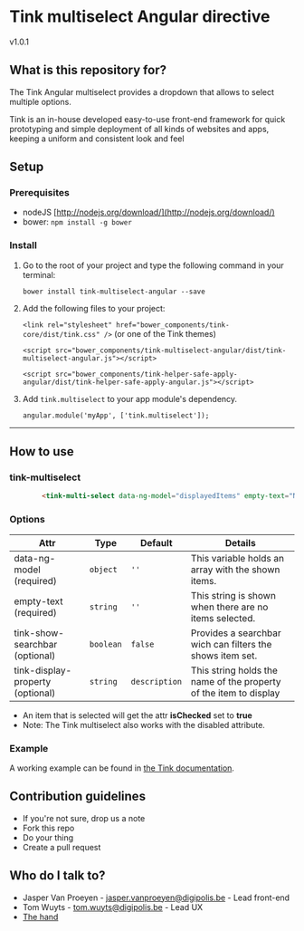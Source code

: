 # Tink multiselect Angular directive

v1.0.1

## What is this repository for?

The Tink Angular multiselect provides a dropdown that allows to select multiple options.

Tink is an in-house developed easy-to-use front-end framework for quick prototyping and simple deployment of all kinds of websites and apps, keeping a uniform and consistent look and feel

## Setup

### Prerequisites

* nodeJS [http://nodejs.org/download/](http://nodejs.org/download/)
* bower: `npm install -g bower`

### Install

1. Go to the root of your project and type the following command in your terminal:

   `bower install tink-multiselect-angular --save`

2. Add the following files to your project:

   `<link rel="stylesheet" href="bower_components/tink-core/dist/tink.css" />` (or one of the Tink themes)

   `<script src="bower_components/tink-multiselect-angular/dist/tink-multiselect-angular.js"></script>`

   `<script src="bower_components/tink-helper-safe-apply-angular/dist/tink-helper-safe-apply-angular.js"></script>`

3. Add `tink.multiselect` to your app module's dependency.

   `angular.module('myApp', ['tink.multiselect']);`

----------

## How to use

### tink-multiselect

```html
        <tink-multi-select data-ng-model="displayedItems" empty-text="None"></tink-multi-select>
```

### Options

Attr | Type | Default | Details
--- | --- | --- | ---
data-ng-model (required) | `object` | `''` | This variable holds an array with the shown items.
empty-text (required) | `string` | `''` | This string is shown when there are no items selected.
tink-show-searchbar (optional) | `boolean` | `false` | Provides a searchbar wich can filters the shows item set.
tink-display-property (optional) | `string` | `description` | This string holds the name of the property of the item to display
        
* An item that is selected will get the attr **isChecked** set to **true**
* Note: The Tink multiselect also works with the disabled attribute.


### Example

A working example can be found in [the Tink documentation](http://tink.digipolis.be/#/docs/directives/multiselect#example).

## Contribution guidelines

* If you're not sure, drop us a note
* Fork this repo
* Do your thing
* Create a pull request

## Who do I talk to?

* Jasper Van Proeyen - jasper.vanproeyen@digipolis.be - Lead front-end
* Tom Wuyts - tom.wuyts@digipolis.be - Lead UX
* [The hand](https://www.youtube.com/watch?v=_O-QqC9yM28)
